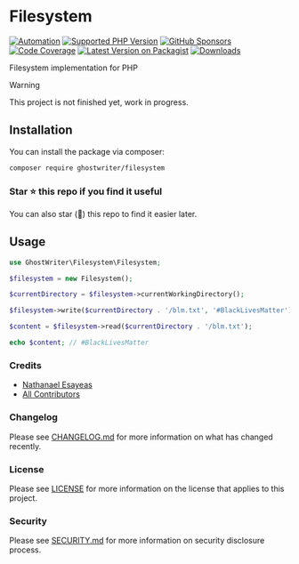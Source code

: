 # Filesystem

[![Automation](https://github.com/ghostwriter/filesystem/actions/workflows/automation.yml/badge.svg)](https://github.com/ghostwriter/filesystem/actions/workflows/automation.yml)
[![Supported PHP Version](https://badgen.net/packagist/php/ghostwriter/filesystem?color=8892bf)](https://www.php.net/supported-versions)
[![GitHub Sponsors](https://img.shields.io/github/sponsors/ghostwriter?label=Sponsor+@ghostwriter/filesystem&logo=GitHub+Sponsors)](https://github.com/sponsors/ghostwriter)
[![Code Coverage](https://codecov.io/gh/ghostwriter/filesystem/branch/main/graph/badge.svg)](https://codecov.io/gh/ghostwriter/filesystem)
[![Latest Version on Packagist](https://badgen.net/packagist/v/ghostwriter/filesystem)](https://packagist.org/packages/ghostwriter/filesystem)
[![Downloads](https://badgen.net/packagist/dt/ghostwriter/filesystem?color=blue)](https://packagist.org/packages/ghostwriter/filesystem)

Filesystem implementation for PHP

> [!WARNING]
>
> This project is not finished yet, work in progress.

## Installation

You can install the package via composer:

``` bash
composer require ghostwriter/filesystem
```

### Star ⭐️ this repo if you find it useful

You can also star (🌟) this repo to find it easier later.

## Usage

```php
use GhostWriter\Filesystem\Filesystem;

$filesystem = new Filesystem();

$currentDirectory = $filesystem->currentWorkingDirectory();

$filesystem->write($currentDirectory . '/blm.txt', '#BlackLivesMatter');

$content = $filesystem->read($currentDirectory . '/blm.txt');

echo $content; // #BlackLivesMatter
```

### Credits

- [Nathanael Esayeas](https://github.com/ghostwriter)
- [All Contributors](https://github.com/ghostwriter/filesystem/contributors)

### Changelog

Please see [CHANGELOG.md](./CHANGELOG.md) for more information on what has changed recently.

### License

Please see [LICENSE](./LICENSE) for more information on the license that applies to this project.

### Security

Please see [SECURITY.md](./SECURITY.md) for more information on security disclosure process.
